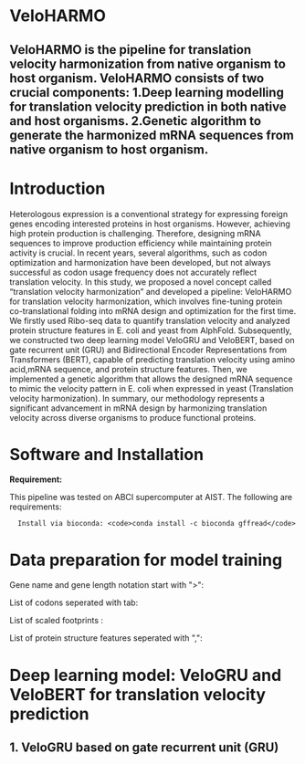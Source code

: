 # VeloHARMO
## VeloHARMO is the pipeline for translation velocity harmonization from native organism to host organism. VeloHARMO consists of two crucial components: 1.Deep learning modelling for translation velocity prediction in both native and host organisms. 2.Genetic algorithm to generate the harmonized mRNA sequences from native organism to host organism.

<h1>Introduction</h1>

<p>Heterologous expression is a conventional strategy for expressing foreign genes encoding interested proteins in host organisms. However, achieving high protein production is challenging. Therefore, designing mRNA sequences to improve production efficiency while maintaining protein activity is crucial. In recent years, several algorithms, such as codon optimization and harmonization have been developed, but not always successful as codon usage frequency does not accurately reflect translation velocity. In this study, we proposed a novel concept called “translation velocity harmonization” and developed a pipeline: VeloHARMO for translation velocity harmonization, which involves fine-tuning protein co-translational folding into mRNA design and optimization for the first time. We firstly used Ribo-seq data to quantify translation velocity and analyzed protein structure features in E. coli and yeast from AlphFold. Subsequently, we constructed two deep learning model VeloGRU and VeloBERT, based on gate recurrent unit (GRU) and Bidirectional Encoder Representations from Transformers (BERT), capable of predicting translation velocity using amino acid,mRNA sequence, and protein structure features. Then, we implemented a genetic algorithm that allows the designed mRNA sequence to mimic the velocity pattern in E. coli when expressed in yeast (Translation velocity harmonization). In summary, our methodology represents a significant advancement in mRNA design by harmonizing translation velocity across diverse organisms to produce functional proteins.</p>

<h1>Software and Installation</h1>
<p><strong>Requirement:</strong></p>
<p>This pipeline was tested on ABCI supercomputer at AIST. The following are requirements:</p>

      Install via bioconda: <code>conda install -c bioconda gffread</code>

<h1>Data preparation for model training</h1>

<p>Gene name and gene length notation start with ">":</p>
<p>List of codons seperated with tab:</p>
<p>List of scaled footprints :</p>
<p>List of protein structure features seperated with ",":</p>

<h1>Deep learning model: VeloGRU and VeloBERT for translation velocity prediction</h1>
<h2>1. VeloGRU based on gate recurrent unit (GRU)</h2>










